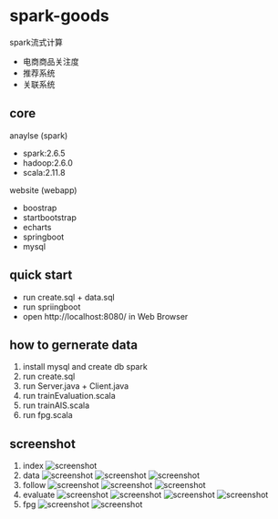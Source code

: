 # spark-goods
spark流式计算    
- 电商商品关注度
- 推荐系统
- 关联系统

## core
anaylse (spark)    
- spark:2.6.5
- hadoop:2.6.0
- scala:2.11.8

website (webapp)    
- boostrap
- startbootstrap
- echarts
- springboot
- mysql

## quick start
- run create.sql + data.sql
- run spriingboot
- open http://localhost:8080/ in Web Browser

## how to gernerate data
1. install mysql and create db spark
2. run create.sql
2. run Server.java + Client.java
3. run trainEvaluation.scala
4. run trainAIS.scala
5. run fpg.scala


## screenshot
1. index
![screenshot](screenshot/1.png)
2. data
![screenshot](screenshot/2.png)
![screenshot](screenshot/3.png)
![screenshot](screenshot/4.png)
3. follow
![screenshot](screenshot/5.png)
![screenshot](screenshot/6.png)
![screenshot](screenshot/7.png)
4. evaluate
![screenshot](screenshot/8.png)
![screenshot](screenshot/9.png)
![screenshot](screenshot/10.png)
![screenshot](screenshot/11.png)
5. fpg
![screenshot](screenshot/12.png)
![screenshot](screenshot/13.png)
